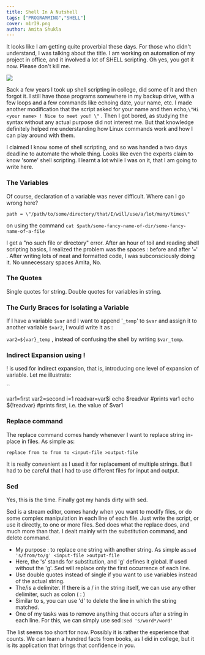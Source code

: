 ```yaml
---
title: Shell In A Nutshell
tags: ["PROGRAMMING","SHELL"]
cover: m1rI9.png
author: Amita Shukla
---
```



It looks like I am getting quite proverbial these days. For those who didn't understand, I was talking about the title. I am working on automation of my project in office, and it involved a lot of SHELL scripting. Oh yes, you got it now. Please don't kill me.

 


[![](https://4.bp.blogspot.com/-9iag99Llw-M/WEaLilMFRRI/AAAAAAAAFPM/73BBEPdmUroYGnCtAKbbw_v9jVKvXWOmACLcB/s320/m1rI9.png)](https://4.bp.blogspot.com/-9iag99Llw-M/WEaLilMFRRI/AAAAAAAAFPM/73BBEPdmUroYGnCtAKbbw_v9jVKvXWOmACLcB/s1600/m1rI9.png)

 


Back a few years I took up shell scripting in college, did some of it and then forgot it. I still have those programs somewhere in my backup drive, with a few loops and a few commands like echoing date, your name, etc. I made another modification that the script asked for your name and then echo,`\"Hi <your name> ! Nice to meet you! \"` . Then I got bored, as studying the syntax without any actual purpose did not interest me. But that knowledge definitely helped me understanding how Linux commands work and how I can play around with them.

 


I claimed I know some of shell scripting, and so was handed a two days deadline to automate the whole thing. Looks like even the experts claim to know 'some' shell scripting. I learnt a lot while I was on it, that I am going to write here.

 


### The Variables

Of course, declaration of a variable was never difficult. Where can I go wrong here?

`path = \"/path/to/some/directory/that/I/will/use/a/lot/many/times\"`

on using the command `cat $path/some-fancy-name-of-dir/some-fancy-name-of-a-file`

I get a \"no such file or directory\" error. After an hour of toil and reading shell scripting basics, I realized the problem was the spaces : before and after '`=`' . After writing lots of neat and formatted code, I was subconsciously doing it. No unnecessary spaces Amita, No.

 


### The Quotes

Single quotes for string. Double quotes for variables in string.

 


### The Curly Braces for Isolating a Variable

If I have a variable `$var` and I want to append '`_temp`' to `$var` and assign it to another variable `$var2`, I would write it as :

`var2=${var}_temp` , instead of confusing the shell by writing `$var_temp`.

 


### Indirect Expansion using !

! is used for indirect expansion, that is, introducing one level of expansion of variable. Let me illustrate:

`` 


 var1=first
 var2=second
 i=1
 readvar=var$i
 echo $readvar #prints var1
 echo ${!readvar} #prints first, i.e. the value of $var1

 


 


### Replace command

The replace command comes handy whenever I want to replace string in-place in files. As simple as:

`replace from to from to <input-file >output-file`

It is really convenient as I used it for replacement of multiple strings. But I had to be careful that I had to use different files for input and output.

 


### Sed

Yes, this is the time. Finally got my hands dirty with sed.

Sed is a stream editor, comes handy when you want to modify files, or do some complex manipulation in each line of each file. Just write the script, or use it directly, to one or more files. Sed does what the replace does, and much more than that. I dealt mainly with the substitution command, and delete command.

- My purpose : to replace one string with another string. As simple as:`sed 's/from/to/g' <input-file >output-file`
- Here, the 's' stands for substitution, and 'g' defines it global. If used without the 'g'. Sed will replace only the first occurrence of each line.
- Use double quotes instead of single if you want to use variables instead of the actual string.
- The/is a delimiter. If there is a / in the string itself, we can use any other delimiter, such as colon ( : )
- Similar to s, you can use 'd' to delete the line in which the string matched.
- One of my tasks was to remove anything that occurs after a string in each line. For this, we can simply use sed :`sed 's/word*/word'`

 


The list seems too short for now. Possibly it is rather the experience that counts. We can learn a hundred facts from books, as I did in college, but it is its application that brings that confidence in you.

 


 


 


 


